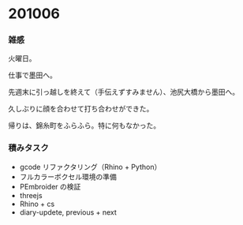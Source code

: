 # 201006  

### 雑感  

火曜日。  

仕事で墨田へ。  

先週末に引っ越しを終えて（手伝えずすみません）、池尻大橋から墨田へ。  

久しぶりに顔を合わせて打ち合わせができた。  

帰りは、錦糸町をふらふら。特に何もなかった。  

### 積みタスク  

- gcode リファクタリング（Rhino + Python）  
- フルカラーボクセル環境の準備  
- PEmbroider の検証  
- threejs  
- Rhino + cs  
- diary-updete, previous + next  
